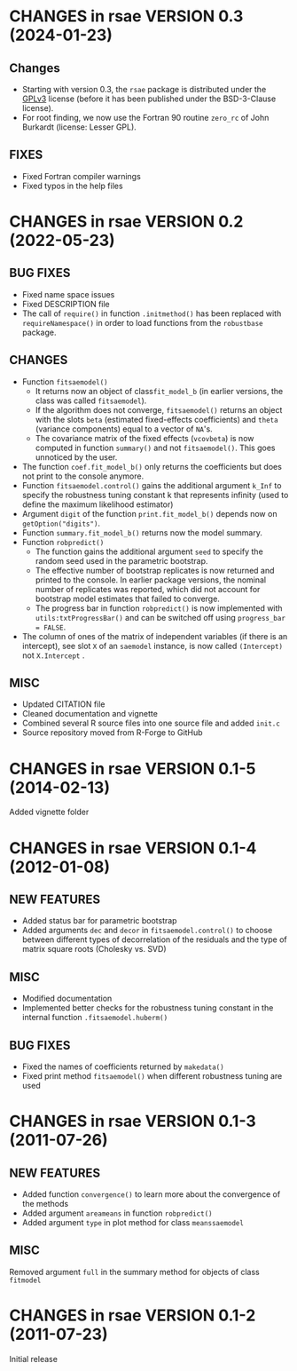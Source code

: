 # CHANGES in rsae VERSION 0.3 (2024-01-23)

## Changes

* Starting with version 0.3, the `rsae` package is distributed under the [GPLv3](https://www.r-project.org/Licenses/GPL-3) license (before it has been published under the BSD-3-Clause license).
* For root finding, we now use the Fortran 90 routine `zero_rc` of John Burkardt (license: Lesser GPL).

## FIXES

* Fixed Fortran compiler warnings
* Fixed typos in the help files

# CHANGES in rsae VERSION 0.2 (2022-05-23)

## BUG FIXES

* Fixed name space issues
* Fixed DESCRIPTION file
* The call of `require()` in function `.initmethod()` has been replaced with `requireNamespace()` in order to load functions from the `robustbase` package.

## CHANGES

* Function `fitsaemodel()`
    * It returns now an object of class`fit_model_b` (in earlier versions, the class was called `fitsaemodel`).
    * If the algorithm does not converge, `fitsaemodel()` returns an object with the slots `beta` (estimated fixed-effects coefficients) and `theta` (variance components) equal to a vector of `NA`'s.
    * The covariance matrix of the fixed effects (`vcovbeta`) is now computed in function `summary()` and not `fitsaemodel()`. This goes unnoticed by the user. 
* The  function `coef.fit_model_b()` only returns the coefficients but does not print to the console anymore. 
* Function `fitsaemodel.control()` gains the additional argument `k_Inf` to specify the robustness tuning constant k that represents infinity (used to define the maximum likelihood estimator)
* Argument `digit` of the function `print.fit_model_b()` depends now on `getOption("digits")`.
* Function `summary.fit_model_b()` returns now the model summary.
* Function `robpredict()` 
    * The function gains the additional argument `seed`  to specify the random seed used in the parametric bootstrap.
    * The effective number of bootstrap replicates is now returned and printed to the console. In earlier package versions, the nominal number of replicates was reported, which did not account for bootstrap model estimates that failed to converge. 
    * The progress bar in function `robpredict()` is now implemented with `utils:txtProgressBar()` and can be switched off using  `progress_bar = FALSE`.
* The column of ones of the matrix of independent variables (if there is an intercept), see slot `X` of an `saemodel` instance, is now called `(Intercept)` not `X.Intercept` .

## MISC

* Updated CITATION file
* Cleaned documentation and vignette
* Combined several R source files into one source file and added `init.c`
* Source repository moved from R-Forge to GitHub

# CHANGES in rsae VERSION 0.1-5 (2014-02-13)
Added vignette folder

# CHANGES in rsae VERSION 0.1-4 (2012-01-08)

## NEW FEATURES

* Added status bar for parametric bootstrap
* Added arguments `dec` and `decor` in `fitsaemodel.control()` to choose between different types of  decorrelation of the residuals and the type of matrix square roots (Cholesky vs. SVD)

## MISC

* Modified documentation
* Implemented better checks for the robustness tuning constant in the internal function `.fitsaemodel.huberm()`

## BUG FIXES

* Fixed the names of coefficients returned by `makedata()`
* Fixed print method `fitsaemodel()` when different robustness tuning are used

# CHANGES in rsae VERSION 0.1-3 (2011-07-26)

## NEW FEATURES

* Added function `convergence()` to learn more about the convergence of the methods
* Added argument `areameans` in function `robpredict()`
* Added argument `type` in plot method for class `meanssaemodel`

## MISC

Removed argument `full` in the summary method for objects of class `fitmodel`

# CHANGES in rsae VERSION 0.1-2 (2011-07-23)

Initial release
